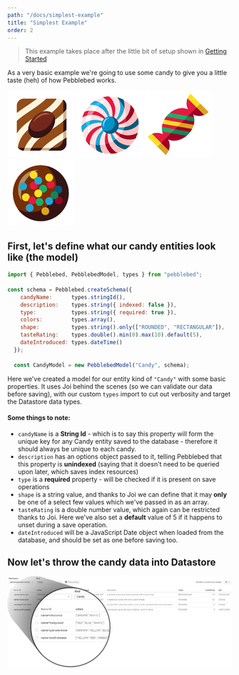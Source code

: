 ```yaml
---
path: "/docs/simplest-example"
title: "Simplest Example"
order: 2
---
```

> This example takes place after the little bit of setup shown in [Getting Started](/docs)

As a very basic example we're going to use some candy to give you a little taste (heh) of how Pebblebed works.

![Brown Chocolate Candy](candy1.png)
![Funky Cookie Candy](candy2.png)
![Hard Rounded Candy](candy3.png)
![Chocolate Cookie Candy](candy4.png)

## First, let's define what our candy entities look like (the model)

```javascript
import { Pebblebed, PebblebedModel, types } from "pebblebed";

const schema = Pebblebed.createSchema({
    candyName:      types.stringId(),
    description:    types.string({ indexed: false }),
    type:           types.string({ required: true }),
    colors:         types.array(),
    shape:          types.string().only(["ROUNDED", "RECTANGULAR"]),
    tasteRating:    types.double().min(0).max(10).default(5),
    dateIntroduced: types.dateTime()
  });

  const CandyModel = new PebblebedModel("Candy", schema);
```

Here we've created a model for our entity kind of `"Candy"` with some basic properties.
It uses Joi behind the scenes (so we can validate our data before saving),
with our custom `types` import to cut out verbosity and target the Datastore data types.

#### Some things to note:
* `candyName` is a **String Id** - which is to say this property will form the unique key for any Candy entity saved to the database - therefore it should always be unique to each candy.
* `description` has an options object passed to it, telling Pebblebed that this property is **unindexed** (saying that it doesn't need to be queried upon later, which saves index resources)
* `type` is a **required** property - will be checked if it is present on save operations
* `shape` is a string value, and thanks to Joi we can define that it may **only** be one of a select few values which we've  passed in as an array.
* `tasteRating` is a double number value, which again can be restricted thanks to Joi. Here we've also set a **default** value of 5 if it happens to unset during a save operation.
* `dateIntroduced` will be a JavaScript Date object when loaded from the database, and should be set as one before saving too.

## Now let's throw the candy data into Datastore



![Our Candy Entities](saved-entities-zoomed.png)